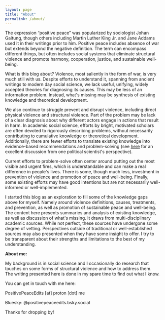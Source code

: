 ```yaml
---
layout: page
title: "About"
permalink: /about/
---
```


The expression “positive peace” was popularized by sociologist Johan Galtung, though others including Martin Luther King Jr. and Jane Addams used it in their writings prior to him. Positive peace includes absence of war but extends beyond the negative definition. The term can encompass different things, but often includes social systems that eliminate structural violence and promote harmony, cooperation, justice, and sustainable well-being.

What is this blog about? Violence, most saliently in the form of war, is very much still with us. Despite efforts to understand it, spanning from ancient writings to modern day social science, we lack useful, unifying, widely accepted theories for diagnosing its causes. This may be less of an information problem. Instead, what's missing may be synthesis of existing knowledge and theoretical development. 

We also continue to struggle prevent and disrupt violence, including direct physical violence and structural violence. Part of the problem may be lack of a clear diagnosis about why different actors engage in actions that result in harm. In academic social science, efforts by bright, motivated scholars are often devoted to rigorously describing problems, without necessarily contributing to cumulative knowledge or theoretical development. Additionally, there are fewer efforts to translate existing knowledge into evidence-based recommendations and problem-solving (see [here](https://www.ssrc.org/events/political-science-as-problem-solving/) for an excellent discussion from one political scientist's perspective). 

Current efforts to problem-solve often center around putting out the most visible and urgent fires, which is understandable and can make a real difference in people's lives. There is some, though much less, investment in prevention of violence and promotion of peace and well-being. Finally, some existing efforts may have good intentions but are not necessarily well-informed or well-implemented.

I started this blog as an exploration to fill some of the knowledge gaps above for myself. Namely around violence definitions, causes, treatments, and prevention, as well as promotion of sustainable peace and well-being. The content here presents summaries and analysis of existing knowledge, as well as discussion of what's missing. It draws from multi-disciplinary academic sources. While not perfect, these sources have undergone some degree of vetting. Perspectives outside of traditional or well-established sources may also presented when they have some insight to offer. I try to be transparent about their strengths and limitations to the best of my understanding.

**About me:**

My background is in social science and I occasionally do research that touches on some forms of structural violence and how to address them. The writing presented here is done in my spare time to find out what I know.

You can get in touch with me here:

PositivePeaceEdits [at] proton [dot] me

Bluesky: @positivepeaceedits.bsky.social

Thanks for dropping by!



